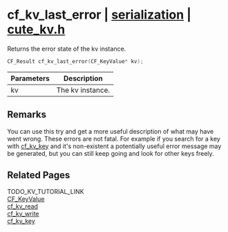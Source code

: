 # cf_kv_last_error | [serialization](https://github.com/RandyGaul/cute_framework/blob/master/docs/serialization_readme.md) | [cute_kv.h](https://github.com/RandyGaul/cute_framework/blob/master/include/cute_kv.h)

Returns the error state of the kv instance.

```cpp
CF_Result cf_kv_last_error(CF_KeyValue* kv);
```

Parameters | Description
--- | ---
kv | The kv instance.

## Remarks

You can use this try and get a more useful description of what may have went wrong. These errors are not fatal.
For example if you search for a key with [cf_kv_key](https://github.com/RandyGaul/cute_framework/blob/master/docs/serialization/cf_kv_key.md) and it's non-existent a potentially useful error message may be
generated, but you can still keep going and look for other keys freely.

## Related Pages

TODO_KV_TUTORIAL_LINK  
[CF_KeyValue](https://github.com/RandyGaul/cute_framework/blob/master/docs/serialization/cf_keyvalue.md)  
[cf_kv_read](https://github.com/RandyGaul/cute_framework/blob/master/docs/serialization/cf_kv_read.md)  
[cf_kv_write](https://github.com/RandyGaul/cute_framework/blob/master/docs/serialization/cf_kv_write.md)  
[cf_kv_key](https://github.com/RandyGaul/cute_framework/blob/master/docs/serialization/cf_kv_key.md)  
